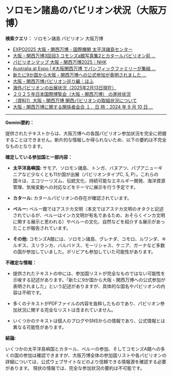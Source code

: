 # ソロモン諸島のパビリオン状況（大阪万博）

**検索クエリ：** ソロモン諸島 パビリオン 大阪万博

- [EXPO2025 大阪・関西万博 - 国際機関 太平洋諸島センター](https://pic.or.jp/featured_word/10255/)
- [大阪・関西万博3回目3 コモンズa館写真集2とカタールパビリオン前 ...](https://ameblo.jp/bomuu/entry-12895014892.html)
- [パビリオンマップ 大阪・関西万博2025｜NHK](https://www3.nhk.or.jp/news/special/osaka_expo/pavilion/)
- [Australia at Expo | #大阪関西万博 でパシフィックファミリーが集結 ...](https://www.instagram.com/p/DLBl9BHzbct/)
- [新たに9か国から大阪・関西万博への公式参加が表明されました ...](https://www.expo2025.or.jp/news/news-20220531-01/)
- [大阪・関西万博パビリオン巡り編｜ほふ](https://note.com/matugeya/n/nedf39f8182d6)
- [海外パビリオンの出展状況（2025年2月13日現在）](https://www.expo2025.or.jp/wp/wp-content/uploads/a540fe7a1c36ecb72730a77aa1a36011.pdf)
- [２０２５年日本国際博覧会（大阪・関西万博） の進捗状況](https://www.cas.go.jp/jp/seisaku/expo_suisin_honbu/kankei_renraku/dai5/siryou1.pdf)
- [（資料1）大阪・関西万博 関西パビリオンの取組状況について](https://www.kouiki-kansai.jp/material/files/group/3/1-170shiryo1.pdf)
- [大阪・関西万博に関する関係者会合 １．日 時：2024 年 9 月 10 日 ...](https://www.cas.go.jp/jp/seisaku/osaka_kansai_banpaku/pdf/r60910_siryou1.pdf)


---

**Gemini要約：**

提供されたテキストからは、大阪万博への各国パビリオン参加状況を完全に把握することはできません。断片的な情報しか得られないため、以下の要約は不完全なものとなります。

**確定している参加国と一部内容：**

* **太平洋島嶼国:**  サモア、ソロモン諸島、トンガ、バヌアツ、パプアニューギニアなど少なくとも11か国が出展（パビリオンタイプC, S, P）。これらの国々は、エコツーリズム、伝統文化、持続可能なエネルギー開発、海洋資源管理、気候変動への対応などをテーマに展示を行う予定です。

* **カタール:** カタールパビリオンの存在が確認されています。

* **ペルー:** ペルー館ではアステカ文明（本文ではアステカ文明のオタクと記述されているが、ペルーはインカ文明が有名であるため、おそらくインカ文明に関する展示と思われる）やペルーの文化、自然などを紹介する展示があったことが報告されています。

* **その他:** コモンズA館には、ソロモン諸島、グレナダ、コモロ、ルワンダ、キルギス、スリランカ、バルバドス、モーリシャス、ケニア、ガーナなど多数の国が参加していました。ボリビアも参加していた可能性があります。


**不確定な情報：**

* 提供されたテキストの中には、参加国リストが完全なものではない可能性を示唆する記述があります。「新たに9か国から大阪・関西万博への公式参加が表明されました」という記述がありますが、具体的な国名やパビリオンの内容は不明です。

* 多くのテキストがPDFファイルの内容を抜粋したものであり、パビリオン参加状況に関する完全なリストは含まれていません。

*  いくつかのテキストは個人のブログやSNSからの情報であり、公式情報とは異なる可能性があります。


**結論:**

いくつかの太平洋島嶼国とカタール、ペルーの参加、そしてコモンズA館への多くの国の参加は確認できますが、大阪万博全体の参加国リストや各パビリオンの詳細については、公式ウェブサイトなどのより信頼できる情報源を確認する必要があります。  現状の情報では、完全な参加状況の要約は不可能です。

